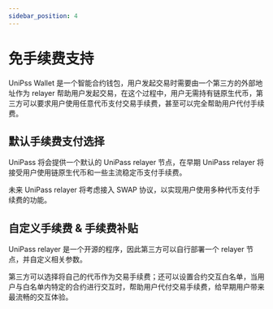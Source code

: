 ```yaml
---
sidebar_position: 4
---
```


# 免手续费支持

UniPss Wallet 是一个智能合约钱包，用户发起交易时需要由一个第三方的外部地址作为 relayer 帮助用户发起交易，在这个过程中，用户无需持有链原生代币，第三方可以要求用户使用任意代币支付交易手续费，甚至可以完全帮助用户代付手续费。

## 默认手续费支付选择

UniPass 将会提供一个默认的 UniPass relayer 节点，在早期 UniPass relayer 将接受用户使用链原生代币和一些主流稳定币支付手续费。

未来 UniPass relayer 将考虑接入 SWAP 协议，以实现用户使用多种代币支付手续费的功能。

## 自定义手续费 & 手续费补贴

UniPass relayer 是一个开源的程序，因此第三方可以自行部署一个 relayer 节点，并自定义相关参数。

第三方可以选择将自己的代币作为交易手续费；还可以设置合约交互白名单，当用户与白名单内特定的合约进行交互时，帮助用户代付交易手续费，给早期用户带来最流畅的交互体验。